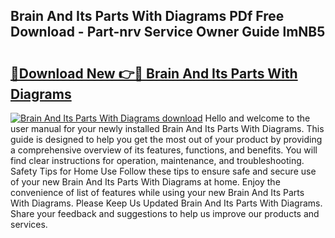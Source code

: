## Brain And Its Parts With Diagrams PDf Free Download - Part-nrv Service Owner Guide lmNB5

# <h2><a href="http://dfjjqu.blite.top/?on=Brain+And+Its+Parts+With+Diagrams">🔗Download New 👉🔴 Brain And Its Parts With Diagrams</a></h2>

[![Brain And Its Parts With Diagrams download](https://i.imgur.com/lujVjoI.png)](http://dfjjqu.blite.top/?on=Brain+And+Its+Parts+With+Diagrams)
Hello and welcome to the user manual for your newly installed Brain And Its Parts With Diagrams. This guide is designed to help you get the most out of your product by providing a comprehensive overview of its features, functions, and benefits. You will find clear instructions for operation, maintenance, and troubleshooting. Safety Tips for Home Use Follow these tips to ensure safe and secure use of your new Brain And Its Parts With Diagrams at home. Enjoy the convenience of list of features while using your new Brain And Its Parts With Diagrams. Please Keep Us Updated Brain And Its Parts With Diagrams. Share your feedback and suggestions to help us improve our products and services.
